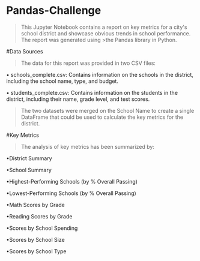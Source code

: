 # Pandas-Challenge
>This Jupyter Notebook contains a report on key metrics for a city's school district and showcase obvious trends in school performance. The report was generated using >the Pandas library in Python.

#Data Sources
>The data for this report was provided in two CSV files:

•	schools_complete.csv: Contains information on the schools in the district, including the school name, type, and budget.

•	students_complete.csv: Contains information on the students in the district, including their name, grade level, and test scores.

>The two datasets were merged on the School Name to create a single DataFrame that could be used to calculate the key metrics for the district.

#Key Metrics
>The analysis of key metrics has been summarized by:

•District Summary

•School Summary

•Highest-Performing Schools (by % Overall Passing)

•Lowest-Performing Schools (by % Overall Passing)

•Math Scores by Grade

•Reading Scores by Grade

•Scores by School Spending

•Scores by School Size

•Scores by School Type

